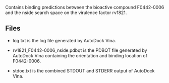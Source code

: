Contains binding predictions between the bioactive compound F0442-0006 and the nside search space on the virulence factor rv1821.

## Files

- log.txt is the log file generated by AutoDock Vina.

- rv1821_F0442-0006_nside.pdbqt is the PDBQT file generated by AutoDock Vina containing the orientation and binding location of F0442-0006.

- stdoe.txt is the combined STDOUT and STDERR output of AutoDock Vina.

